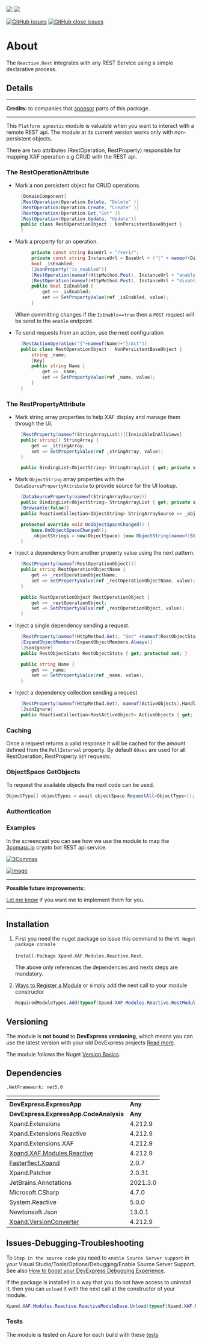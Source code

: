 ![](https://xpandshields.azurewebsites.net/nuget/v/Xpand.XAF.Modules.Reactive.Rest.svg?&style=flat) ![](https://xpandshields.azurewebsites.net/nuget/dt/Xpand.XAF.Modules.Reactive.Rest.svg?&style=flat)

[![GitHub issues](https://xpandshields.azurewebsites.net/github/issues/eXpandFramework/expand/Reactive.Rest.svg)](https://github.com/eXpandFramework/eXpand/issues?utf8=%E2%9C%93&q=is%3Aissue+is%3Aopen+sort%3Aupdated-desc+label%3AReactive.XAF+label%3AReactive.Rest) [![GitHub close issues](https://xpandshields.azurewebsites.net/github/issues-closed/eXpandFramework/eXpand/Reactive.Rest.svg)](https://github.com/eXpandFramework/eXpand/issues?utf8=%E2%9C%93&q=is%3Aissue+is%3Aclosed+sort%3Aupdated-desc+label%3AReactive.XAF+label%3AReactive.Rest)
# About 

The `Reactive.Rest` integrates with any REST Service using a simple declarative process.

## Details

---

**Credits:** to companies that [sponsor](https://github.com/sponsors/apobekiaris) parts of this package.

---

This `Platform agnostic` module is valuable when you want to interact with a remote REST api. The module at its current version works only with non-persistent objects.

There are two attributes (RestOperation, RestProperty) responsible for mapping XAF operation e.g CRUD with the REST api.

### The RestOperationAttribute

* Mark a non persistent object for CRUD operations.

  ```cs
    [DomainComponent]
    [RestOperation(Operation.Delete, "Delete" )]
    [RestOperation(Operation.Create, "Create" )]
    [RestOperation(Operation.Get,"Get" )]
    [RestOperation(Operation.Update, "Update")]
    public class RestOperationObject : NonPersistentBaseObject {
    }
  ```

* Mark a property for an operation. 

  ```cs
        private const string BaseUrl = "/ver1/";
        private const string InstanceUrl = BaseUrl + ("{" + nameof(Oid) + "}/");
        bool _isEnabled;
        [JsonProperty("is_enabled")]
        [RestOperation(nameof(HttpMethod.Post), InstanceUrl + "enable", Criteria = nameof(IsEnabled) + "=true")]
        [RestOperation(nameof(HttpMethod.Post), InstanceUrl + "disable", Criteria = nameof(IsEnabled) + "=false")]
        public bool IsEnabled {
            get => _isEnabled;
            set => SetPropertyValue(ref _isEnabled, value);
        }

  ```

  When committing changes if the `IsEnable==true` then a `POST` request will be send to the `enable` endpoint.

* To send requests from an action, use the next configuration

  ```cs
    [RestActionOperation("{"+nameof(Name)+"}/Act")]
    public class RestOperationObject : NonPersistentBaseObject {
        string _name;
        [Key]
        public string Name {
            get => _name;
            set => SetPropertyValue(ref _name, value);
        }
    }

  ```

### The RestPropertyAttribute

* Mark string array properties to help XAF display and manage them through the UI.

  ```cs
    [RestProperty(nameof(StringArrayList))][InvisibleInAllViews]
    public string[] StringArray {
        get => _stringArray;
        set => SetPropertyValue(ref _stringArray, value);
    }

    public BindingList<ObjectString> StringArrayList { get; private set; }
  ```

* Mark `ObjectString` array properties with the `DataSourcePropertyAttribute` to provide source for the UI lookup.

  ```cs
    [DataSourceProperty(nameof(StringArraySource))]
    public BindingList<ObjectString> StringArrayList { get; private set; }
    [Browsable(false)]
    public ReactiveCollection<ObjectString> StringArraySource => _objectStrings;

    protected override void OnObjectSpaceChanged() {
        base.OnObjectSpaceChanged();
        _objectStrings = new(ObjectSpace) {new ObjectString(nameof(StringArraySource))};
    }
  ```

* Inject a dependency from another property value using the next pattern.

  ```cs
    [RestProperty(nameof(RestOperationObject))]
    public string RestOperationObjectName {
        get => _restOperationObjectName;
        set => SetPropertyValue(ref _restOperationObjectName, value);
    }

    public RestOperationObject RestOperationObject {
        get => _restOperationObject;
        set => SetPropertyValue(ref _restOperationObject, value);
    }
  ```

* Inject a single dependency sending a request.

  ```cs
    [RestProperty(nameof(HttpMethod.Get), "Get" +nameof(RestObjectStats)+ "?id={" +nameof(Name)+ "}")]
    [ExpandObjectMembers(ExpandObjectMembers.Always)]
    [JsonIgnore]
    public RestObjectStats RestObjectStats { get; protected set; }

    public string Name {
        get => _name;
        set => SetPropertyValue(ref _name, value);
    }
  ```

* Inject a dependency collection sending a request

  ```cs
    [RestProperty(nameof(HttpMethod.Get), nameof(ActiveObjects),HandleErrors=true)]
    [JsonIgnore]
    public ReactiveCollection<RestActiveObject> ActiveObjects { get; protected set; }
  ```

### Caching 

Once a request returns a valid response it will be cached for the amount defined from the `PollInterval` property. By default `60sec` are used for all RestOperation, RestProperty `GET` requests.

### ObjectSpace GetObjects

To request the available objects the next code can be used.

```cs
ObjectType[] objectTypes = await objectSpace.RequestAll<ObjectType>();
```

### Authentication

### Examples 

In the screencast you can see how we use the module to map the [3comass.io](https://3commas.io/?c=tc348695) crypto bot REST api service.

<twitter>

[![3Commas](https://user-images.githubusercontent.com/159464/113881541-30eb2380-97c5-11eb-964a-673de3f15872.gif)
](https://youtu.be/0LJ2bM1CfMg)

</twitter>

[![image](https://user-images.githubusercontent.com/159464/87556331-2fba1980-c6bf-11ea-8a10-e525dda86364.png)](https://youtu.be/m64GpvdwxRc)

---



**Possible future improvements:**

[Let me know](https://github.com/sponsors/apobekiaris) if you want me to implement them for you.

---


## Installation 
1. First you need the nuget package so issue this command to the `VS Nuget package console` 

   `Install-Package Xpand.XAF.Modules.Reactive.Rest`.

    The above only references the dependencies and nexts steps are mandatory.

2. [Ways to Register a Module](https://documentation.devexpress.com/eXpressAppFramework/118047/Concepts/Application-Solution-Components/Ways-to-Register-a-Module)
or simply add the next call to your module constructor
    ```cs
    RequiredModuleTypes.Add(typeof(Xpand.XAF.Modules.Reactive.RestModule));
    ```
## Versioning
The module is **not bound** to **DevExpress versioning**, which means you can use the latest version with your old DevExpress projects [Read more](https://github.com/eXpandFramework/XAF/tree/master/tools/Xpand.VersionConverter).

The module follows the Nuget [Version Basics](https://docs.microsoft.com/en-us/nuget/reference/package-versioning#version-basics).
## Dependencies
`.NetFramework: net5.0`

|<!-- -->|<!-- -->
|----|----
|**DevExpress.ExpressApp**|**Any**
 |**DevExpress.ExpressApp.CodeAnalysis**|**Any**
|Xpand.Extensions|4.212.9
 |Xpand.Extensions.Reactive|4.212.9
 |Xpand.Extensions.XAF|4.212.9
 |[Xpand.XAF.Modules.Reactive](https://github.com/eXpandFramework/Reactive.XAF/tree/master/src/Modules/Xpand.XAF.Modules.Reactive)|4.212.9
 |[Fasterflect.Xpand](https://github.com/eXpandFramework/Fasterflect)|2.0.7
 |Xpand.Patcher|2.0.31
 |JetBrains.Annotations|2021.3.0
 |Microsoft.CSharp|4.7.0
 |System.Reactive|5.0.0
 |Newtonsoft.Json|13.0.1
 |[Xpand.VersionConverter](https://github.com/eXpandFramework/Reactive.XAF/tree/master/tools/Xpand.VersionConverter)|4.212.9

## Issues-Debugging-Troubleshooting

To `Step in the source code` you need to `enable Source Server support` in your Visual Studio/Tools/Options/Debugging/Enable Source Server Support. See also [How to boost your DevExpress Debugging Experience](https://github.com/eXpandFramework/DevExpress.XAF/wiki/How-to-boost-your-DevExpress-Debugging-Experience#1-index-the-symbols-to-your-custom-devexpresss-installation-location).

If the package is installed in a way that you do not have access to uninstall it, then you can `unload` it with the next call at the constructor of your module.
```cs
Xpand.XAF.Modules.Reactive.ReactiveModuleBase.Unload(typeof(Xpand.XAF.Modules.Reactive.Rest.Reactive.RestModule))
```



### Tests

The module is tested on Azure for each build with these [tests](https://github.com/eXpandFramework/Packages/tree/master/src/Tests/Reactive.Rest)

